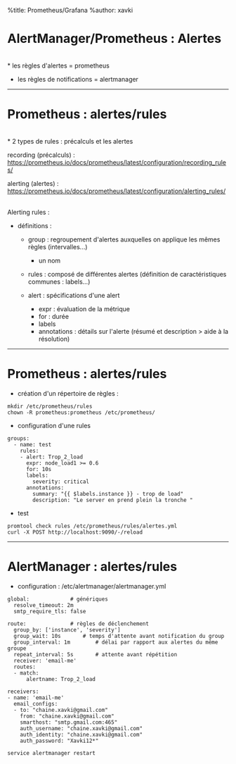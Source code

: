 %title: Prometheus/Grafana
%author: xavki


# AlertManager/Prometheus : Alertes


<br>
* les règles d'alertes = prometheus

* les règles de notifications = alertmanager




----------------------------------------------------------------------------------------------------------


# Prometheus : alertes/rules


<br>
* 2 types de rules : précalculs et les alertes

recording (précalculs) : https://prometheus.io/docs/prometheus/latest/configuration/recording_rules/

alerting (alertes) : https://prometheus.io/docs/prometheus/latest/configuration/alerting_rules/

<br>
Alerting rules :

* définitions :

	* group : regroupement d'alertes auxquelles on applique les mêmes règles (intervalles...)
		* un nom

	* rules : composé de différentes alertes (définition de caractéristiques communes : labels...)

	* alert : spécifications d'une alert
		* expr : évaluation de la métrique
		* for : durée
		* labels
		* annotations : détails sur l'alerte (résumé et description > aide à la résolution)


-------------------------------------------------------------------------------------------------------------

# Prometheus : alertes/rules


* création d'un répertoire de règles :

```
mkdir /etc/prometheus/rules
chown -R prometheus:prometheus /etc/prometheus/ 
```

* configuration d'une rules

```
groups:
  - name: test
    rules:
    - alert: Trop_2_load
      expr: node_load1 >= 0.6
      for: 10s
      labels:
        severity: critical
      annotations:
        summary: "{{ $labels.instance }} - trop de load"
        description: "Le server en prend plein la tronche "
```

* test

```
promtool check rules /etc/prometheus/rules/alertes.yml
curl -X POST http://localhost:9090/-/reload
```


---------------------------------------------------------------------------------------------------


# AlertManager : alertes/rules


* configuration : /etc/alertmanager/alertmanager.yml

```
global:				# génériques
  resolve_timeout: 2m
  smtp_require_tls: false

route:				# règles de déclenchement
  group_by: ['instance', 'severity']
  group_wait: 10s		# temps d'attente avant notification du group
  group_interval: 1m		# délai par rapport aux alertes du même groupe
  repeat_interval: 5s		# attente avant répétition
  receiver: 'email-me'
  routes:
  - match:
      alertname: Trop_2_load

receivers:
- name: 'email-me'
  email_configs:
  - to: "chaine.xavki@gmail.com"
    from: "chaine.xavki@gmail.com"
    smarthost: "smtp.gmail.com:465"
    auth_username: "chaine.xavki@gmail.com"
    auth_identity: "chaine.xavki@gmail.com"
    auth_password: "Xavki12*"
```

```
service alertmanager restart
```

